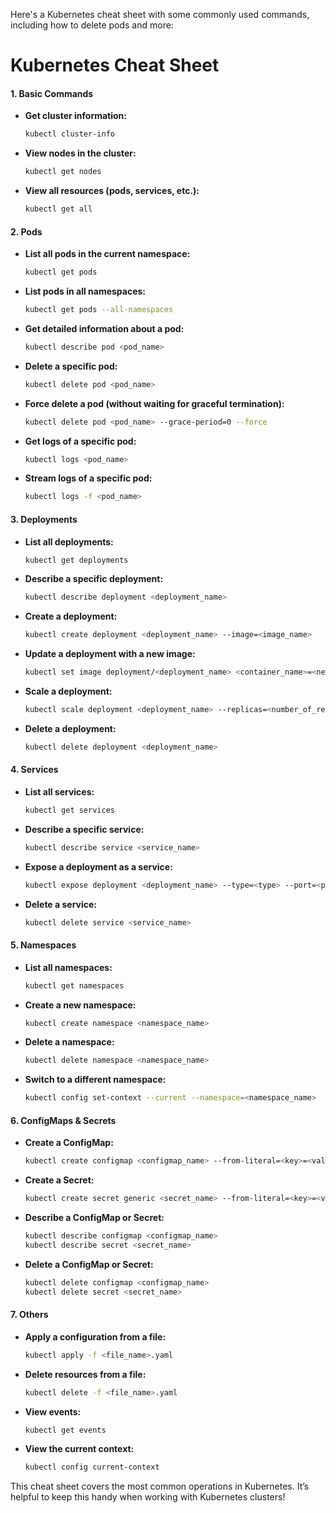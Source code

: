 Here's a Kubernetes cheat sheet with some commonly used commands, including how to delete pods and more:

# Kubernetes Cheat Sheet

#### 1. **Basic Commands**

- **Get cluster information:**
  ```bash
  kubectl cluster-info
  ```

- **View nodes in the cluster:**
  ```bash
  kubectl get nodes
  ```

- **View all resources (pods, services, etc.):**
  ```bash
  kubectl get all
  ```

#### 2. **Pods**

- **List all pods in the current namespace:**
  ```bash
  kubectl get pods
  ```

- **List pods in all namespaces:**
  ```bash
  kubectl get pods --all-namespaces
  ```

- **Get detailed information about a pod:**
  ```bash
  kubectl describe pod <pod_name>
  ```

- **Delete a specific pod:**
  ```bash
  kubectl delete pod <pod_name>
  ```

- **Force delete a pod (without waiting for graceful termination):**
  ```bash
  kubectl delete pod <pod_name> --grace-period=0 --force
  ```

- **Get logs of a specific pod:**
  ```bash
  kubectl logs <pod_name>
  ```

- **Stream logs of a specific pod:**
  ```bash
  kubectl logs -f <pod_name>
  ```

#### 3. **Deployments**

- **List all deployments:**
  ```bash
  kubectl get deployments
  ```

- **Describe a specific deployment:**
  ```bash
  kubectl describe deployment <deployment_name>
  ```

- **Create a deployment:**
  ```bash
  kubectl create deployment <deployment_name> --image=<image_name>
  ```

- **Update a deployment with a new image:**
  ```bash
  kubectl set image deployment/<deployment_name> <container_name>=<new_image_name>
  ```

- **Scale a deployment:**
  ```bash
  kubectl scale deployment <deployment_name> --replicas=<number_of_replicas>
  ```

- **Delete a deployment:**
  ```bash
  kubectl delete deployment <deployment_name>
  ```

#### 4. **Services**

- **List all services:**
  ```bash
  kubectl get services
  ```

- **Describe a specific service:**
  ```bash
  kubectl describe service <service_name>
  ```

- **Expose a deployment as a service:**
  ```bash
  kubectl expose deployment <deployment_name> --type=<type> --port=<port> --target-port=<target_port>
  ```

- **Delete a service:**
  ```bash
  kubectl delete service <service_name>
  ```

#### 5. **Namespaces**

- **List all namespaces:**
  ```bash
  kubectl get namespaces
  ```

- **Create a new namespace:**
  ```bash
  kubectl create namespace <namespace_name>
  ```

- **Delete a namespace:**
  ```bash
  kubectl delete namespace <namespace_name>
  ```

- **Switch to a different namespace:**
  ```bash
  kubectl config set-context --current --namespace=<namespace_name>
  ```

#### 6. **ConfigMaps & Secrets**

- **Create a ConfigMap:**
  ```bash
  kubectl create configmap <configmap_name> --from-literal=<key>=<value>
  ```

- **Create a Secret:**
  ```bash
  kubectl create secret generic <secret_name> --from-literal=<key>=<value>
  ```

- **Describe a ConfigMap or Secret:**
  ```bash
  kubectl describe configmap <configmap_name>
  kubectl describe secret <secret_name>
  ```

- **Delete a ConfigMap or Secret:**
  ```bash
  kubectl delete configmap <configmap_name>
  kubectl delete secret <secret_name>
  ```

#### 7. **Others**

- **Apply a configuration from a file:**
  ```bash
  kubectl apply -f <file_name>.yaml
  ```

- **Delete resources from a file:**
  ```bash
  kubectl delete -f <file_name>.yaml
  ```

- **View events:**
  ```bash
  kubectl get events
  ```

- **View the current context:**
  ```bash
  kubectl config current-context
  ```

This cheat sheet covers the most common operations in Kubernetes. It’s helpful to keep this handy when working with Kubernetes clusters!